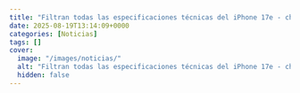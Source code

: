 ```yaml
---
title: "Filtran todas las especificaciones técnicas del iPhone 17e - chip A19, 8GB de RAM y 60 Hz"
date: 2025-08-19T13:14:09+0000
categories: [Noticias]
tags: []
cover:
  image: "/images/noticias/"
  alt: "Filtran todas las especificaciones técnicas del iPhone 17e - chip A19, 8GB de RAM y 60 Hz"
  hidden: false
---
```



